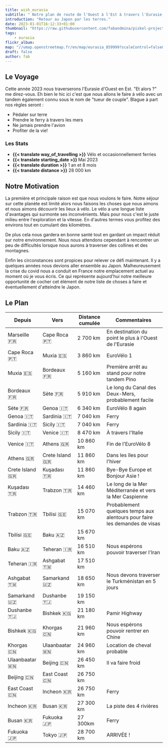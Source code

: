 ```yaml
---
title: wish_eurasia
subtitle: " Notre plan de route de l'Ouest à l'Est à travers l'Eurasie."
introduction: "Retour au Japon par les terres."
date: 2023-01-01T16:12:33+01:00
thumbnail: "https://raw.githubusercontent.com/fabandmina/piskel-projects/main/fabandmina/render/fabandmina_eurasia_map.jpg"
tags:
    - eurasia
flickr_album:
map: "//umap.openstreetmap.fr/en/map/eurasia_859999?scaleControl=false&miniMap=false&scrollWheelZoom=false&zoomControl=true&allowEdit=false&moreControl=false&searchControl=null&tilelayersControl=null&embedControl=null&datalayersControl=true&onLoadPanel=undefined&captionBar=false"
draft: false
author: fab 
---
```


## Le Voyage
Cette année 2023  nous traverserons l'Eurasie d'Ouest en Est. "Et alors ?"  me direz-vous. Eh bien  le hic ici  c'est que nous allons le faire à vélo avec un tandem  également connu sous le nom de "tueur de couple". Blague à part  nos règles seront :
- Pédaler sur terre
- Prendre le ferry à travers les mers
- Ne jamais prendre l'avion
- Profiter de la vie!

### Les Stats
- <b>{{< translate way_of_travelling >}}</b> Vélo et occasionnellement ferries
- <b>{{< translate starting_date >}} </b> Mai 2023 
- <b>{{< translate duration >}}</b> 1 an et 8 mois
- <b>{{< translate distance >}}</b> 28 000 km

## Notre Motivation
La première et principale raison est que nous voulons le faire. Notre séjour sur cette planète est limité  alors nous faisons les choses que nous aimons  et nous aimons découvrir les lieux à vélo. Le vélo a une longue liste d'avantages qui surmonte ses inconvénients. Mais pour nous  c'est le juste milieu entre l'exploration et la vitesse. En d'autres termes  vous profitez des environs tout en cumulant des kilomètres.

De plus  cela nous gardera en bonne santé tout en gardant un impact réduit sur notre environnement. Nous nous attendons cependant à rencontrer un peu de difficultés lorsque nous aurons à traverser des collines et des montagnes.

Enfin  les circonstances sont propices pour relever ce défi maintenant. Il y a quelques années  nous devions aller ensemble au Japon. Malheureusement  la crise du covid nous a conduit en France  notre emplacement actuel au moment où je vous écris. Ce qui représente aujourd'hui notre meilleure opportunité de cocher cet élément de notre liste de choses à faire et éventuellement d'atteindre le Japon.

## Le Plan
|   Depuis  |   Vers     |  Distance cumulée | Commentaires |
|--------|--------|--------|--------|
|   Marseille <label title="{{< translate France >}}">🇫🇷</label>      |   Cape Roca <label title="{{< translate Portugal >}}">🇵🇹</label>    |  2 700 km  |  En destination du point le plus à l'Ouest de l'Eurasie  |
|   Cape Roca <label title="{{< translate Portugal >}}">🇵🇹</label>    |   Muxia <label title="{{< translate Spain >}}">🇪🇸</label>           |  3 860 km  |  EuroVélo 1 |
|   Muxia <label title="{{< translate Spain >}}">🇪🇸</label>           |   Bordeaux <label title="{{< translate France >}}">🇫🇷</label>       |  5 160 km |  Première arrêt au stand pour notre tandem Pino  |
|   Bordeaux <label title="{{< translate France >}}">🇫🇷</label>       |   Sète  <label title="{{< translate France >}}">🇫🇷</label>          |  5 910 km  |  Le long du Canal des Deux-Mers, probablement facile |
|   Sète  <label title="{{< translate France >}}">🇫🇷</label>          |   Genoa  <label title="{{< translate Italy >}}">🇮🇹</label>          |  6 340 km  |  EuroVélo 8 again |
|   Genoa  <label title="{{< translate Italy >}}">🇮🇹</label>          |   Sardinia  <label title="{{< translate Italy >}}">🇮🇹</label>       |  7 040 km |  Ferry  |
|   Sardinia  <label title="{{< translate Italy >}}">🇮🇹</label>       |   Sicily <label title="{{< translate Italy >}}">🇮🇹</label>          |  7 040 km  |  Ferry  |
|   Sicily <label title="{{< translate Italy >}}">🇮🇹</label>          |   Venice <label title="{{< translate Italy >}}">🇮🇹</label>          |  8 470 km  |  À travers l'Italie  | 
|   Venice <label title="{{< translate Italy >}}">🇮🇹</label>          |   Athens <label title="{{< translate Greece >}}">🇬🇷</label>         |  10 860 km  |  Fin de l'EuroVélo 8 | 
|   Athens <label title="{{< translate Greece >}}">🇬🇷</label>         |   Crete Island <label title="{{< translate Greece >}}">🇬🇷</label>   |  11 860 km  |  Dans les îles pour l'hiver  | 
|   Crete Island <label title="{{< translate Greece >}}">🇬🇷</label>   |   Kuşadası <label title="{{< translate Turkey >}}">🇹🇷</label>       |  11 860 km  |  Bye-Bye Europe et Bonjour Asie !  | 
|   Kuşadası <label title="{{< translate Turkey >}}">🇹🇷</label>       |   Trabzon <label title="{{< translate Turkey >}}">🇹🇷</label>        |  14 460 km  |  Le long de la Mer Méditerranée et vers la Mer Caspienne  | 
|   Trabzon <label title="{{< translate Turkey >}}">🇹🇷</label>        |   Tbilisi <label title="{{< translate Georgia >}}">🇬🇪</label>       |  15 070 km  |  Probablement quelques temps aux alentours pour faire les demandes de visas  | 
|   Tbilisi <label title="{{< translate Georgia >}}">🇬🇪</label>       |   Baku <label title="{{< translate Azerbaijan >}}">🇦🇿</label>       |  15 670 km  |    | 
|   Baku <label title="{{< translate Azerbaijan >}}">🇦🇿</label>       |   Teheran <label title="{{< translate Turkmenistan >}}">🇮🇷</label>  |  16  510 km  |  Nous espérons pouvoir traverser l'Iran  |
|   Teheran <label title="{{< translate Azerbaijan >}}">🇮🇷</label>    |   Ashgabat <label title="{{< translate Turkmenistan >}}">🇹🇲</label> |  17 510 km  |    | 
|   Ashgabat <label title="{{< translate Turkmenistan >}}">🇹🇲</label> |   Samarkand <label title="{{< translate Uzbekistan >}}">🇺🇿</label>  |  18 650 km  |  Nous devons traverser le Turkménistan en 5 jours  | 
|   Samarkand <label title="{{< translate Uzbekistan >}}">🇺🇿</label>  |   Dushanbe <label title="{{< translate Tajikistan >}}">🇹🇯</label>   |  19 150 km  |    | 
|   Dushanbe <label title="{{< translate Tajikistan >}}">🇹🇯</label>   |   Bishkek <label title="{{< translate Kyrgyzstan >}}">🇰🇬</label>    |  21 180 km  |  Pamir Highway  | 
|   Bishkek <label title="{{< translate Kyrgyzstan >}}">🇰🇬</label>    |   Khorgas <label title="{{< translate China >}}">🇨🇳</label>         |  21 960 km  |  Nous espérons pouvoir rentrer en Chine  | 
|   Khorgas <label title="{{< translate China >}}">🇨🇳</label>         |   Ulaanbaatar <label title="{{< translate Mongolia >}}">🇲🇳</label>  |  24 960 km  |  Location de cheval probable   | 
|   Ulaanbaatar <label title="{{< translate Mongolia >}}">🇲🇳</label>  |   Beijing <label title="{{< translate China >}}">🇨🇳</label>         |  26 450 km  |  Il va faire froid  | 
|   Beijing <label title="{{< translate China >}}">🇨🇳</label>         |   East Coast <label title="{{< translate China >}}">🇨🇳</label>      |  26 750 km  |    | 
|   East Coast <label title="{{< translate China >}}">🇨🇳</label>      |   Incheon <label title="{{< translate South Korea >}}">🇰🇷</label>   |  26 750 km  |  Ferry  | 
|   Incheon <label title="{{< translate South Korea >}}">🇰🇷</label>   |   Busan <label title="{{< translate South Korea >}}">🇰🇷</label>     |  27 300 km  |  La piste des 4 rivières  | 
|   Busan <label title="{{< translate South Korea >}}">🇰🇷</label>     |   Fukuoka <label title="{{< translate Japan >}}">🇯🇵</label>         |  27 300km  |  Ferry  | 
|   Fukuoka <label title="{{< translate Japan >}}">🇯🇵</label>         |   Tokyo <label title="{{< translate Japan >}}">🇯🇵</label>           |  28 700 km  |  ARRIVÉE !  | 

